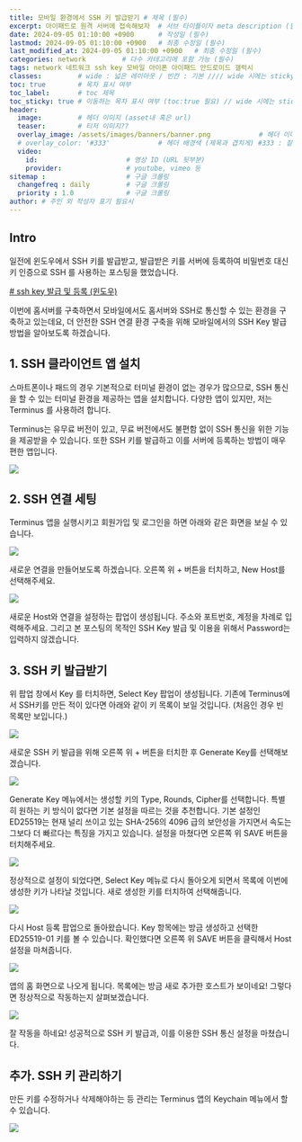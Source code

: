 ```yaml
---
title: 모바일 환경에서 SSH 키 발급받기 # 제목 (필수)
excerpt: 아이패드로 원격 서버에 접속해보자  # 서브 타이틀이자 meta description (필수)
date: 2024-09-05 01:10:00 +0900      # 작성일 (필수)
lastmod: 2024-09-05 01:10:00 +0900   # 최종 수정일 (필수)
last_modified_at: 2024-09-05 01:10:00 +0900   # 최종 수정일 (필수)
categories: network         # 다수 카테고리에 포함 가능 (필수)
tags: network 네트워크 ssh key 모바일 아이폰 아이패드 안드로이드 갤럭시                     # 태그 복수개 가능 (필수)
classes:         # wide : 넓은 레이아웃 / 빈칸 : 기본 //// wide 시에는 sticky toc 불가
toc: true        # 목차 표시 여부
toc_label:       # toc 제목
toc_sticky: true # 이동하는 목차 표시 여부 (toc:true 필요) // wide 시에는 sticky toc 불가
header: 
  image:         # 헤더 이미지 (asset내 혹은 url)
  teaser:        # 티저 이미지??
  overlay_image: /assets/images/banners/banner.png            # 헤더 이미지 (제목과 겹치게)
  # overlay_color: '#333'            # 헤더 배경색 (제목과 겹치게) #333 : 짙은 회색 (필수)
  video:
    id:                      # 영상 ID (URL 뒷부분)
    provider:                # youtube, vimeo 등
sitemap :                    # 구글 크롤링
  changefreq : daily         # 구글 크롤링
  priority : 1.0             # 구글 크롤링
author: # 주인 외 작성자 표기 필요시
---
```

<!--postNo: 20240915_001-->


## Intro  

일전에 윈도우에서 SSH 키를 발급받고, 발급받은 키를 서버에 등록하여 비밀번호 대신 키 인증으로 SSH 를 사용하는 포스팅을 했었습니다.  

[# ssh key 발급 및 등록 (윈도우)](https://whdrns2013.github.io/network/20240214_002_ssh_key/)  

이번에 홈서버를 구축하면서 모바일에서도 홈서버와 SSH로 통신할 수 있는 환경을 구축하고 있는데요, 더 안전한 SSH 연결 환경 구축을 위해 모바일에서의 SSH Key 발급 방법을 알아보도록 하겠습니다.  


## 1. SSH 클라이언트 앱 설치  

스마트폰이나 패드의 경우 기본적으로 터미널 환경이 없는 경우가 많으므로, SSH 통신을 할 수 있는 터미널 환경을 제공하는 앱을 설치합니다. 다양한 앱이 있지만, 저는 Terminus 를 사용하려 합니다.  

Terminus는 유무료 버전이 있고, 무료 버전에서도 불편함 없이 SSH 통신을 위한 기능을 제공받을 수 있습니다. 또한 SSH 키를 발급하고 이를 서버에 등록하는 방법이 매우 편한 앱입니다.  

![](/assets/images/20240915_001_001.jpeg)  

## 2. SSH 연결 세팅  

Terminus 앱을 실행시키고 회원가입 및 로그인을 하면 아래와 같은 화면을 보실 수 있습니다.  

![](/assets/images/20240915_001_002.jpeg)  

새로운 연결을 만들어보도록 하겠습니다. 오른쪽 위 + 버튼을 터치하고, New Host를 선택해주세요.  

![](/assets/images/20240915_001_003.jpeg)  

새로운 Host와 연결을 설정하는 팝업이 생성됩니다. 주소와 포트번호, 계정을 차례로 입력해주세요. 그리고 본 포스팅의 목적인 SSH Key 발급 및 이용을 위해서 Password는 입력하지 않겠습니다.  


## 3. SSH 키 발급받기  

위 팝업 창에서 Key 를 터치하면, Select Key 팝업이 생성됩니다. 기존에 Terminus에서 SSH키를 만든 적이 있다면 아래와 같이 키 목록이 보일 것입니다. (처음인 경우 빈 목록만 보입니다.)  

![](/assets/images/20240915_001_004.jpeg)  

새로운 SSH 키 발급을 위해 오른쪽 위 + 버튼을 터치한 후 Generate Key를 선택해보겠습니다.  

![](/assets/images/20240915_001_005.jpeg)  

Generate Key 메뉴에서는 생성할 키의 Type, Rounds, Cipher를 선택합니다. 특별히 원하는 키 방식이 없다면 기본 설정을 따르는 것을 추천합니다. 기본 설정인 ED25519는 현재 널리 쓰이고 있는 SHA-256의 4096 급의 보안성을 가지면서 속도는 그보다 더 빠르다는 특징을 가지고 있습니다. 설정을 마쳤다면 오른쪽 위 SAVE 버튼을 터치해주세요.  

![](/assets/images/20240915_001_009.jpeg)  

정상적으로 설정이 되었다면, Select Key 메뉴로 다시 돌아오게 되면서 목록에 이번에 생성한 키가 나타날 것입니다. 새로 생성한 키를 터치하여 선택해줍니다.  

![](/assets/images/20240915_001_006.jpeg)  

다시 Host 등록 팝업으로 돌아왔습니다. Key 항목에는 방금 생성하고 선택한 ED25519-01 키를 볼 수 있습니다. 확인했다면 오른쪽 위 SAVE 버튼을 클릭해서 Host 설정을 마쳐줍니다.  

![](/assets/images/20240915_001_008.jpeg)  

앱의 홈 화면으로 나오게 됩니다. 목록에는 방금 새로 추가한 호스트가 보이네요! 그렇다면 정상적으로 작동하는지 살펴보겠습니다.  

![](/assets/images/20240915_001_010.jpeg)  

잘 작동을 하네요! 성공적으로 SSH 키 발급과, 이를 이용한 SSH 통신 설정을 마쳤습니다.


## 추가. SSH 키 관리하기  

만든 키를 수정하거나 삭제해야하는 등 관리는 Terminus 앱의 Keychain 메뉴에서 할 수 있습니다.  

![](/assets/images/20240915_001_007.jpeg)  
